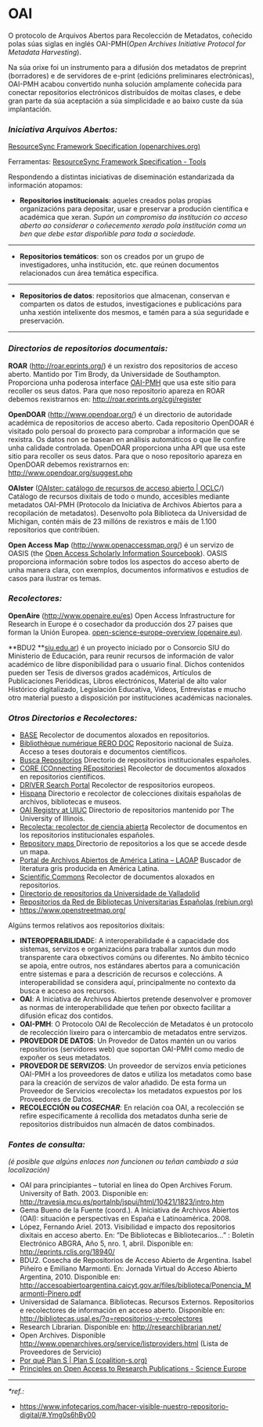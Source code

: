# OAI

O protocolo de Arquivos Abertos para Recolección de Metadatos, coñecido polas súas siglas en inglés OAI-PMH(*Open Archives Initiative Protocol for Metadata Harvesting*). 

Na súa orixe foi un instrumento para a difusión dos metadatos de preprint (borradores) e de servidores de e-print (edicións preliminares electrónicas), OAI-PMH acabou convertido nunha solución amplamente coñecida para conectar repositorios electrónicos distribuídos de moitas clases, e debe gran parte da súa aceptación a súa simplicidade e ao baixo custe da súa implantación.

### *Iniciativa Arquivos Abertos:*

[ResourceSync Framework Specification (openarchives.org)](http://www.openarchives.org/rs/1.1/resourcesync#FrameworkOrg)

Ferramentas: [ResourceSync Framework Specification - Tools](http://www.openarchives.org/rs/tools)



Respondendo a distintas iniciativas de diseminación estandarizada da información atopamos:

- **Repositorios institucionais**: aqueles creados polas propias organizacións para depositar, usar e preservar a produción científica e académica que xeran. *Supón un compromiso da institución co acceso aberto ao considerar o coñecemento xerado pola institución coma un ben que debe estar dispoñible para toda a sociedade.*

---

- **Repositorios temáticos**: son os creados por un grupo de investigadores, unha institución, etc. que reúnen documentos relacionados cun área temática específica.

---

- **Repositorios de datos**: repositorios que almacenan, conservan e comparten os datos de estudos, investigaciones e publicacións para unha xestión intelixente dos mesmos, e tamén para a súa seguridade e preservación.

---

### *Directorios de repositorios documentais:*

**ROAR** (http://roar.eprints.org/) é un rexistro dos repositorios de acceso aberto. Mantido por Tim Brody, da Universidade de Southampton. Proporciona unha poderosa interface [OAI-PMH](https://www.openarchives.org/pmh/) que usa este sitio para recoller os seus datos. Para que noso repositorio apareza en ROAR debemos rexistrarnos en: http://roar.eprints.org/cgi/register

**OpenDOAR** (http://www.opendoar.org/) é un directorio de autoridade académica de repositorios de acceso aberto. Cada repositorio OpenDOAR é visitado polo persoal do proxecto para comprobar a información que se rexistra. Os datos non se basean en análisis automáticos o que lle confire unha calidade controlada. OpenDOAR proporciona unha API que usa este sitio para recoller os seus datos. Para que o noso repositorio apareza en OpenDOAR debemos rexistrarnos en: http://www.opendoar.org/suggest.php

**OAIster** ([OAIster: catálogo de recursos de acceso abierto | OCLC](https://www.oclc.org/es/oaister.html)/) Catálogo de recursos dixitais de todo o mundo, accesibles mediante metadatos OAI-PMH (Protocolo da Iniciativa de Archivos Abiertos para a recopilación de metadatos). Desenvolto pola Biblioteca da Universidad de Michigan, contén máis de 23 millóns de rexistros e máis de 1.100 repositorios que contribúen.

**Open Access Map** (http://www.openaccessmap.org/) é un servizo de OASIS (the [Open Access Scholarly Information Sourcebook](https://www.fosteropenscience.eu/content/open-access-scholarly-information-sourcebook)). OASIS proporciona información sobre todos los aspectos do acceso aberto de unha manera clara, con exemplos, documentos informativos e estudios de casos para ilustrar os temas.

 

### *Recolectores:*

**OpenAire** (http://www.openaire.eu/es) Open Access Infrastructure for Research in Europe é o cosechador da producción dos 27 paises que forman la Unión Europea. [open-science-europe-overview (openaire.eu)](https://www.openaire.eu/open-science-europe-overview).

**BDU2 **[siu.edu.ar](http://cosechador.siu.edu.ar/bdu3/)) é un proyecto iniciado por o Consorcio SIU do Ministerio de Educación, para reunir recursos de información de valor académico de libre disponibilidad para o usuario final. Dichos contenidos pueden ser Tesis de diversos grados académicos, Artículos de Publicaciones Periódicas, Libros electrónicos, Material de alto valor Histórico digitalizado, Legislación Educativa, Videos, Entrevistas e mucho otro material puesto a disposición por instituciones académicas nacionales.

### *Otros Directorios e Recolectores:*

- [BASE](http://www.base-search.net/) Recolector de documentos aloxados en repositorios.
- [Bibliothèque numérique RERO DOC](http://doc.rero.ch/) Repositorio nacional de Suiza. Acceso a teses doutorais e documentos científicos.
- [Busca Repositorios](http://www.accesoabierto.net/repositorios) Directorio de repositorios institucionales españoles.
- [CORE (COnnecting REpositories)](http://core.kmi.open.ac.uk/search) Recolector de documentos aloxados en repositorios científicos.
- [DRIVER Search Portal](http://search.driver.research-infrastructures.eu/) Recolector de respositorios europeos.
- [Hispana](http://hispana.mcu.es/) Directorio e recolector de colecciones dixitais españolas de archivos, bibliotecas e museos.
- [OAI Registry at UIUC](http://gita.grainger.uiuc.edu/registry/) Directorio de repositorios mantenido por The University of Illinois.
- [Recolecta: recolector de ciencia abierta](http://www.recolecta.net/buscador/) Recolector de documentos en los repositorios institucionales españoles.
- [Repository maps ](http://maps.repository66.org/)Directorio de repositorios a los que se accede desde un mapa.
- [Portal de Archivos Abiertos de América Latina – LAOAP](http://lanic.utexas.edu/project/laoap/indexesp.html) Buscador de literatura gris producida en América Latina.
- [Scientific Commons](http://www.scientificcommons.org/) Recolector de documentos aloxados en repositorios.
- [Directorio de repositorios da Universidade de Valladolid](https://uvadoc.blogs.uva.es/2013/09/18/directorio-de-repositorios/)
- [Repositorios da Red de Bibliotecas Universitarias Españolas (rebiun.org)](https://www.rebiun.org/directorio-repositorios-institucionales)
- https://www.openstreetmap.org/





 

Algúns termos relativos aos repositorios dixitais:

- **INTEROPERABILIDAD**E: A interoperabilidade é a capacidade dos sistemas, servizos e organizacións para traballar xuntos dun modo transparente cara obxectivos comúns ou diferentes. No ámbito técnico se apoia, entre outros, nos estándares abertos para a comunicación entre sistemas e para a descrición de recursos e coleccións. A interoperabilidad se considera aquí, principalmente no contexto da busca e acceso aos recursos.
- **OAI**: A Iniciativa de Archivos Abiertos pretende desenvolver e promover as normas de interoperabilidade que teñen por obxecto facilitar a difusión eficaz dos contidos.
- **OAI-PMH**: O Protocolo OAI de Recolección de Metadatos é un protocolo de recolección lixeiro para o intercambio de metadatos entre servizos.
- **PROVEDOR DE DATOS**: Un Provedor de Datos mantén un ou varios repositorios (servidores web) que soportan OAI-PMH como medio de expoñer os seus metadatos.
- **PROVEDOR DE SERVIZOS**: Un proveedor de servizos envía peticiones OAI-PMH a los proveedores de datos e utiliza los metadatos como base para la creación de servizos de valor añadido. De esta forma un Proveedor de Servicios «recolecta» los metadatos expuestos por los Proveedores de Datos.
- **RECOLECCIÓN ou _COSECHAR_**: En relación coa OAI, a recolección se refire especificamente á recollida dos metadatos dunha serie de repositorios distribuidos nun almacén de datos combinados.

 

### *Fontes de consulta:*
*(é posible que algúns enlaces non funcionen ou teñan cambiado a súa localización)*

- OAI para principiantes – tutorial en línea do Open Archives Forum. University of Bath. 2003. Disponible en: http://travesia.mcu.es/portalnb/jspui/html/10421/1823/intro.htm
- Gema Bueno de la Fuente (coord.). A Iniciativa de Archivos Abiertos (OAI): situación e perspectivas en España e Latinoamérica. 2008.
- López, Fernando Ariel. 2013. Visibilidad e impacto dos repositorios dixitais en acceso aberto. En: ”De Bibliotecas e Bibliotecarios…” : Boletín Electrónico ABGRA, Año 5, nro. 1, abril. Disponible en: http://eprints.rclis.org/18940/
- BDU2. Cosecha de Repositorios de Acceso Abierto de Argentina. Isabel Piñeiro e Emiliano Marmonti. En: Jornada Virtual do Acceso Abierto Argentina, 2010. Disponible en: http://accesoabiertoargentina.caicyt.gov.ar/files/biblioteca/Ponencia_Marmonti-Pinero.pdf
- Universidad de Salamanca. Bibliotecas. Recursos Externos. Repositorios e recolectores de información en acceso aberto. Disponible en: http://bibliotecas.usal.es/?q=repositorios-y-recolectores
- Research Librarian. Disponible en: http://researchlibrarian.net/
- Open Archives. Disponible http://www.openarchives.org/service/listproviders.html (Lista de Proveedores de Servicio)
- [Por qué Plan S | Plan S (coalition-s.org)](https://www.coalition-s.org/why-plan-s/)
- [Principles on Open Access to Research Publications - Science Europe](https://www.scienceeurope.org/our-resources/principles-on-open-access-to-research-publications/)





---

_*ref.:_

- https://www.infotecarios.com/hacer-visible-nuestro-repositorio-digital/#.Ymg0s6hBy00